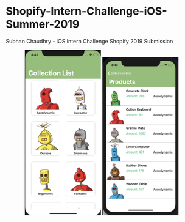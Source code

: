 # Shopify-Intern-Challenge-iOS-Summer-2019
Subhan Chaudhry - iOS Intern Challenge Shopify 2019 Submission


<p float="left" align="center">
    <img src="/Screenshots/CollectionListView.png" width="200"/>
    <img src="/Screenshots/ProductsListView.png" width="200"/>
</p>
